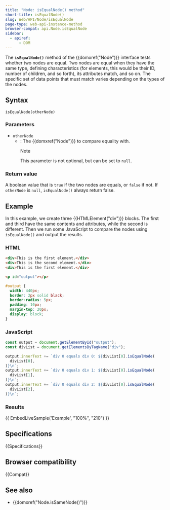 ```yaml
---
title: "Node: isEqualNode() method"
short-title: isEqualNode()
slug: Web/API/Node/isEqualNode
page-type: web-api-instance-method
browser-compat: api.Node.isEqualNode
sidebar:
  - apiref:
      - DOM
---
```


The **`isEqualNode()`** method of the {{domxref("Node")}} interface tests whether two nodes are equal.
Two nodes are equal when they have the same type, defining characteristics (for
elements, this would be their ID, number of children, and so forth), its attributes
match, and so on. The specific set of data points that must match varies depending on
the types of the nodes.

## Syntax

```js-nolint
isEqualNode(otherNode)
```

### Parameters

- `otherNode`
  - : The {{domxref("Node")}} to compare equality with.
    > [!NOTE]
    > This parameter is not optional, but can be set to `null`.

### Return value

A boolean value that is `true` if the two nodes are equals, or `false` if not.
If `otherNode` is `null`, `isEqualNode()` always return false.

## Example

In this example, we create three {{HTMLElement("div")}} blocks. The first and third
have the same contents and attributes, while the second is different. Then we run some
JavaScript to compare the nodes using `isEqualNode()` and output the results.

### HTML

```html
<div>This is the first element.</div>
<div>This is the second element.</div>
<div>This is the first element.</div>

<p id="output"></p>
```

```css hidden
#output {
  width: 440px;
  border: 2px solid black;
  border-radius: 5px;
  padding: 10px;
  margin-top: 20px;
  display: block;
}
```

### JavaScript

```js
const output = document.getElementById("output");
const divList = document.getElementsByTagName("div");

output.innerText += `div 0 equals div 0: ${divList[0].isEqualNode(
  divList[0],
)}\n`;
output.innerText += `div 0 equals div 1: ${divList[0].isEqualNode(
  divList[1],
)}\n`;
output.innerText += `div 0 equals div 2: ${divList[0].isEqualNode(
  divList[2],
)}\n`;
```

### Results

{{ EmbedLiveSample('Example', "100%", "210") }}

## Specifications

{{Specifications}}

## Browser compatibility

{{Compat}}

## See also

- {{domxref("Node.isSameNode()")}}
